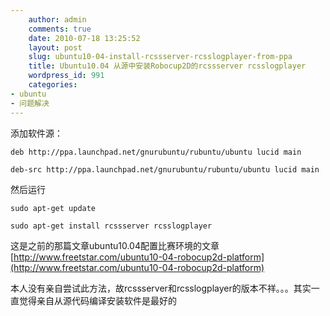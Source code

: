 ```yaml
---
    author: admin
    comments: true
    date: 2010-07-18 13:25:52
    layout: post
    slug: ubuntu10-04-install-rcssserver-rcsslogplayer-from-ppa
    title: Ubuntu10.04 从源中安装Robocup2D的rcssserver rcsslogplayer
    wordpress_id: 991
    categories:
- ubuntu
- 问题解决
---
```


添加软件源：

    deb http://ppa.launchpad.net/gnurubuntu/rubuntu/ubuntu lucid main  

    deb-src http://ppa.launchpad.net/gnurubuntu/rubuntu/ubuntu lucid main  

然后运行

    sudo apt-get update  

    sudo apt-get install rcssserver rcsslogplayer

这是之前的那篇文章ubuntu10.04配置比赛环境的文章[http://www.freetstar.com/ubuntu10-04-robocup2d-platform](http://www.freetstar.com/ubuntu10-04-robocup2d-platform)

本人没有亲自尝试此方法，故rcssserver和rcsslogplayer的版本不祥。。。其实一直觉得亲自从源代码编译安装软件是最好的

